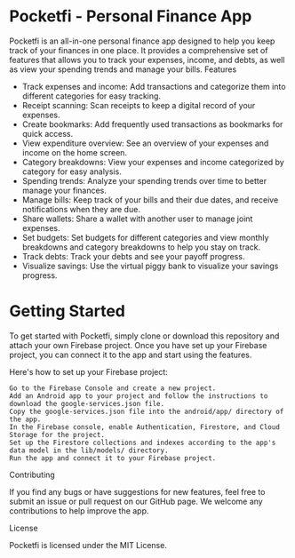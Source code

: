 # Pocketfi - Personal Finance App

Pocketfi is an all-in-one personal finance app designed to help you keep track of your finances in one place. It provides a comprehensive set of features that allows you to track your expenses, income, and debts, as well as view your spending trends and manage your bills.
Features

* Track expenses and income: Add transactions and categorize them into different categories for easy tracking.
* Receipt scanning: Scan receipts to keep a digital record of your expenses.
* Create bookmarks: Add frequently used transactions as bookmarks for quick access.
* View expenditure overview: See an overview of your expenses and income on the home screen.
* Category breakdowns: View your expenses and income categorized by category for easy analysis.
* Spending trends: Analyze your spending trends over time to better manage your finances.
* Manage bills: Keep track of your bills and their due dates, and receive notifications when they are due.
* Share wallets: Share a wallet with another user to manage joint expenses.
* Set budgets: Set budgets for different categories and view monthly breakdowns and category breakdowns to help you stay on track.
* Track debts: Track your debts and see your payoff progress.
* Visualize savings: Use the virtual piggy bank to visualize your savings progress.

# Getting Started

To get started with Pocketfi, simply clone or download this repository and attach your own Firebase project. Once you have set up your Firebase project, you can connect it to the app and start using the features.

Here's how to set up your Firebase project:

    Go to the Firebase Console and create a new project.
    Add an Android app to your project and follow the instructions to download the google-services.json file.
    Copy the google-services.json file into the android/app/ directory of the app.
    In the Firebase console, enable Authentication, Firestore, and Cloud Storage for the project.
    Set up the Firestore collections and indexes according to the app's data model in the lib/models/ directory.
    Run the app and connect it to your Firebase project.

Contributing

If you find any bugs or have suggestions for new features, feel free to submit an issue or pull request on our GitHub page. We welcome any contributions to help improve the app.

License

Pocketfi is licensed under the MIT License.
